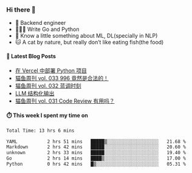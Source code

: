 ### Hi there 👋

- 🔧 Backend engineer
- 👨🏻‍💻 Write Go and Python
- 🔭 Know a little something about ML, DL(specially in NLP)
- 🐱 A cat by nature, but really don’t like eating fish(the food)

#### 📖 Latest Blog Posts
<!-- BLOG-POST-LIST:START -->
- [在 Vercel 中部署 Python 项目](https://ameow.xyz/archives/deploy-python-project-on-vercel)
- [猫鱼周刊 vol. 033 996 竟然是合法的！](https://ameow.xyz/archives/weekly-033)
- [猫鱼周刊 vol. 032 蓝调时刻](https://ameow.xyz/archives/weekly-032)
- [LLM 结构化输出](https://ameow.xyz/archives/llm-structural-output)
- [猫鱼周刊 vol. 031 Code Review 有用吗？](https://ameow.xyz/archives/weekly-031)
<!-- BLOG-POST-LIST:END -->

#### ⏱️ This week I spent my time on
<!--START_SECTION:waka-->

```txt
Total Time: 13 hrs 6 mins

YAML           2 hrs 51 mins   █████▒░░░░░░░░░░░░░░░░░░░   21.68 %
Markdown       2 hrs 42 mins   █████░░░░░░░░░░░░░░░░░░░░   20.60 %
unknown        2 hrs 33 mins   █████░░░░░░░░░░░░░░░░░░░░   19.40 %
Go             2 hrs 14 mins   ████▒░░░░░░░░░░░░░░░░░░░░   17.00 %
Python         0 hrs 42 mins   █▒░░░░░░░░░░░░░░░░░░░░░░░   05.31 %
```

<!--END_SECTION:waka-->

<!--
**LeslieLeung/LeslieLeung** is a ✨ _special_ ✨ repository because its `README.md` (this file) appears on your GitHub profile.

Here are some ideas to get you started:

- 🔭 I’m currently working on ...
- 🌱 I’m currently learning ...
- 👯 I’m looking to collaborate on ...
- 🤔 I’m looking for help with ...
- 💬 Ask me about ...
- 📫 How to reach me: ...
- 😄 Pronouns: ...
- ⚡ Fun fact: ...
-->
